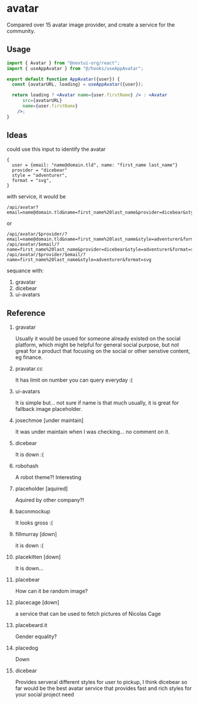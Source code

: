 # avatar

Compared over 15 avatar image provider, and create a service for the community.

## Usage

```jsx
import { Avatar } from "@nextui-org/react";
import { useAppAvatar } from "@/hooks/useAppAvatar";

export default function AppAvatar({user}) {
  const {avatarURL, loading} = useAppAvatar({user});

  return loading ? <Avatar name={user.firstName} /> : <Avatar
      src={avatarURL}
      name={user.firstName}
    />;
}
```

## Ideas

could use this input to identify the avatar

```
{
  user = {email: "name@domain.tld", name: "first_name last_name"}
  provider = "dicebear"
  style = "adventurer",
  format = "svg",
}
```

with service, it would be 

```
/api/avatar?email=name@domain.tld&name=first_name%20last_name&provider=dicebear&style=adventurer&format=svg
```

or 

```
/api/avatar/$provider/?email=name@domain.tld&name=first_name%20last_name&style=adventurer&format=svg
/api/avatar/$email/?name=first_name%20last_name&provider=dicebear&style=adventurer&format=svg
/api/avatar/$provider/$email/?name=first_name%20last_name&style=adventurer&format=svg
```

sequance with:

1. gravatar
2. dicebear
3. ui-avatars

## Reference

1. gravatar

    Usually it would be usued for someone already existed on the social platform, 
    which might be helpful for general social purpose, but not great for a product
    that focusing on the social or other senstive content, eg finance.

2. pravatar.cc

    It has limit on number you can query everyday :(

3. ui-avatars

    It is simple but... not sure if name is that much usually, it is great for 
    fallback image placeholder.

4. josechmoe [under maintain]

    It was under maintain when I was checking... no comment on it.

5. dicebear

    It is down :(

6. robohash

    A robot theme?! Interesting

7. placeholder [aquired]

    Aquired by other company?!

8. baconmockup

    It looks gross :(

9. fillmurray [down]

    it is down :(

10. placekitten [down]

    It is down...

11. placebear

    How can it be random image?

12. placecage [down]

    a service that can be used to fetch pictures of Nicolas Cage

13. placebeard.it

    Gender equality?

14. placedog

    Down

15. dicebear

    Provides serveral different styles for user to pickup,
    I think dicebear so far would be the best avatar service that provides fast and rich styles for your social project need
